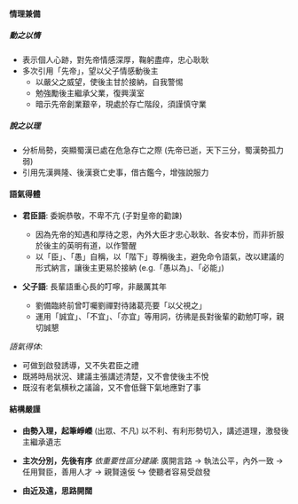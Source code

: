 #### 情理兼備
##### 動之以情
- 表示個人心跡，對先帝情感深厚，鞠躬盡瘁，忠心耿耿
- 多次引用「先帝」，望以父子情感動後主
	- 以嚴父之威望，使後主甘於接納，自我警惕
	- 勉強勵後主繼承父業，復興漢室
	- 暗示先帝創業艱辛，現處於存亡階段，須謹慎守業

##### 說之以理
- 分析局勢，突顯蜀漢已處在危急存亡之際
  (先帝已逝，天下三分，蜀漢勢孤力弱)
- 引用先漢興隆、後漢衰亡史事，借古鑑今，增強說服力

#### 語氣得體
- **君臣語**: 委婉恭敬，不卑不亢 (子對皇帝的勸諫)
	- 因為先帝的知遇和厚待之恩，內外大臣才忠心耿耿、各安本份，而非折服於後主的英明有道，以作警醒
	- 以「臣」、「愚」自稱，以「階下」尊稱後主，避免命令語氣，改以建議的形式納言，讓後主更易於接納 (e.g.「愚以為」、「必能」)

- **父子語**: 長輩語重心長的叮嚀，非嚴厲其年
	- 劉備臨終前曾叮囑劉禪對待諸葛亮要「以父視之」
	- 運用「誠宜」、「不宜」、「亦宜」等用詞，彷彿是長對後輩的勸勉叮嚀，親切誠懇

*語氣得体*:
- 可做到啟發誘導，又不失君臣之禮
- 既將時局狀況、建議主張講述清楚，又不會使後主不悅
- 既沒有老氣横秋之議論，又不會低聲下氣地應對了事

#### 結構嚴謹
- **由勢入理，起筆崢嶸** (出眾、不凡)
  以不利、有利形勢切入，講述道理，激發後主繼承遺志

- **主次分別，先後有序**
  *依重要性區分建議*:
  廣開言路 → 執法公平，內外一致 → 任用賢臣，善用人才 → 親賢遠佞
  ↪️ 使聽者容易受啟發

- **由近及遠，思路開闊**
